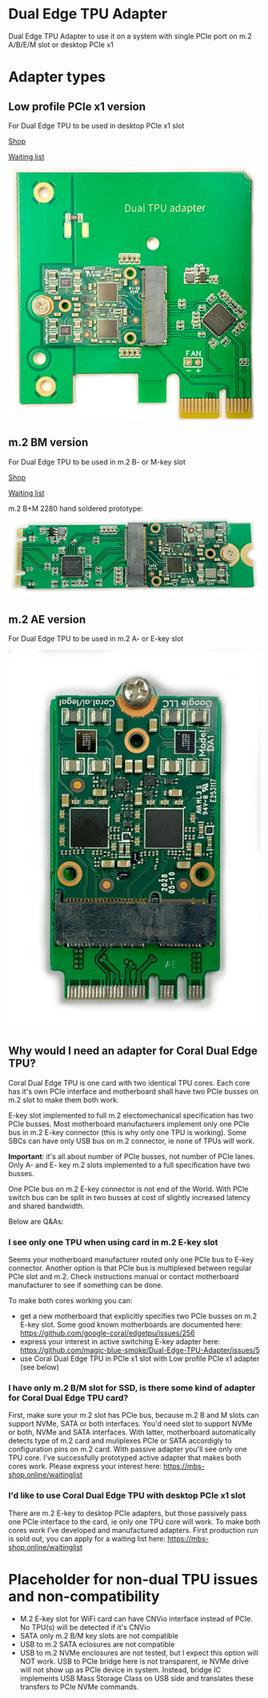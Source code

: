 # Dual Edge TPU Adapter
Dual Edge TPU Adapter to use it on a system with single PCIe port on m.2 A/B/E/M slot or desktop PCIe x1

# Adapter types
## Low profile PCIe x1 version
For Dual Edge TPU to be used in desktop PCIe x1 slot

[Shop](https://mbs-shop.online/)

[Waiting list](https://mbs-shop.online/waitinglist)

![Adapter](TPU_Adapter_PCIe.jpg)

## m.2 BM version
For Dual Edge TPU to be used in m.2 B- or M-key slot

[Shop](https://mbs-shop.online/)

[Waiting list](https://mbs-shop.online/waitinglist)

m.2 B+M 2280 hand soldered prototype:
![m.2 B+M key 2280 Coral Dual Edge Adapter](Adapter-m.2-BM1s.jpeg)

## m.2 AE version
For Dual Edge TPU to be used in m.2 A- or E-key slot

![Adapter](TPU_adapter.jpeg)

## Why would I need an adapter for Coral Dual Edge TPU?
Coral Dual Edge TPU is one card with two identical TPU cores. Each core has it's own PCIe interface and motherboard shall have two PCIe busses on m.2 slot to make them both work. 

E-key slot implemented to full m.2 electomechanical specification has two PCIe busses. Most motherboard manufacturers implement only one PCIe bus in m.2 E-key connector (this is why only one TPU is working). Some SBCs can have only USB bus on m.2 connector, ie none of TPUs will work.

**Important**: it's all about number of PCIe busses, not number of PCIe lanes. Only A- and E- key m.2 slots implemented to a full specification have two busses. 

One PCIe bus on m.2 E-key connector is not end of the World. With PCIe switch bus can be split in two busses at cost of slightly increased latency and shared bandwidth.

Below are Q&As:

### I see only one TPU when using card in m.2 E-key slot
Seems your motherboard manufacturer routed only one PCIe bus to E-key connector. Another option is that PCIe bus is multiplexed between regular PCIe slot and m.2. Check instructions manual or contact motherboard manufacturer to see if something can be done. 

To make both cores working you can:
- get a new motherboard that explicitly specifies two PCIe busses on m.2 E-key slot. Some good known motherboards are documented here: https://github.com/google-coral/edgetpu/issues/256
- express your interest in active switching E-key adapter here: https://github.com/magic-blue-smoke/Dual-Edge-TPU-Adapter/issues/5
- use Coral Dual Edge TPU in PCIe x1 slot with Low profile PCIe x1 adapter (see below)

### I have only m.2 B/M slot for SSD, is there some kind of adapter for Coral Dual Edge TPU card?
First, make sure your m.2 slot has PCIe bus, because m.2 B and M slots can support NVMe, SATA or both interfaces. You'd need slot to support NVMe or both, NVMe and SATA interfaces. With latter, motherboard automatically detects type of m.2 card and muliplexes PCIe or SATA accordigly to configuration pins on m.2 card. With passive adapter you'll see only one TPU core. I've successfully prototyped active adapter that makes both cores work. Please express your interest here: https://mbs-shop.online/waitinglist

### I'd like to use Coral Dual Edge TPU with desktop PCIe x1 slot
There are m.2 E-key to desktop PCIe adapters, but those passively pass one PCIe interface to the card, ie only one TPU core will work. To make both cores work I've developed and manufactured adapters. First production run is sold out, you can apply for a waiting list here: https://mbs-shop.online/waitinglist

# Placeholder for non-dual TPU issues and non-compatibility 
- M.2 E-key slot for WiFi card can have CNVio interface instead of PCIe. No TPU(s) will be detected if it's CNVio
- SATA only m.2 B/M key slots are not compatible
- USB to m.2 SATA eclosures are not compatible
- USB to m.2 NVMe enclosures are not tested, but I expect this option will NOT work. USB to PCIe bridge here is not transparent, ie NVMe drive will not show up as PCIe device in system. Instead, bridge IC implements USB Mass Storage Class on USB side and translates these transfers to PCIe NVMe commands. 

